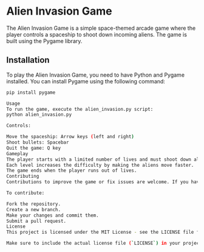 # Alien Invasion Game

The Alien Invasion Game is a simple space-themed arcade game where the player controls a spaceship to shoot down incoming aliens. The game is built using the Pygame library.

## Installation

To play the Alien Invasion Game, you need to have Python and Pygame installed. You can install Pygame using the following command:

```bash
pip install pygame

Usage
To run the game, execute the alien_invasion.py script:
python alien_invasion.py

Controls:

Move the spaceship: Arrow keys (left and right)
Shoot bullets: Spacebar
Quit the game: Q key
Gameplay
The player starts with a limited number of lives and must shoot down aliens to score points.
Each level increases the difficulty by making the aliens move faster.
The game ends when the player runs out of lives.
Contributing
Contributions to improve the game or fix issues are welcome. If you have any suggestions or find a bug, please open an issue to discuss it first.

To contribute:

Fork the repository.
Create a new branch.
Make your changes and commit them.
Submit a pull request.
License
This project is licensed under the MIT License - see the LICENSE file for details.

Make sure to include the actual license file (`LICENSE`) in your project directory and replace the placeholder content with the appropriate license text.
